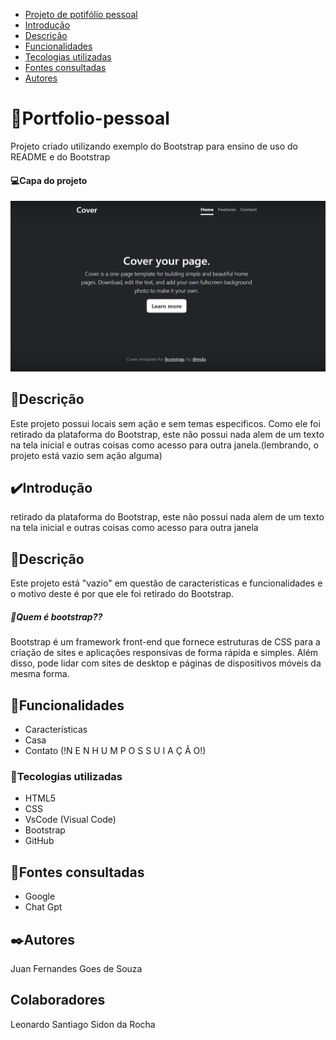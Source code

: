 * [Projeto de potifólio pessoal](#Projeto-de-portifolio-pessoal)
* [Introdução](#introdução)  
* [Descrição](#descrição)    
* [Funcionalidades](#funcionalidades)  
* [Tecologias utilizadas](#tecologias-utilizadas)  
* [Fontes consultadas](#fontes-consultadas)  
* [Autores](#autores)  

# 📖Portfolio-pessoal

Projeto criado utilizando exemplo do Bootstrap para ensino de uso do README e do Bootstrap
#### 💻Capa do projeto
![Capa do projeto](img/capa.png)

## 📄Descrição 
Este projeto possui locais sem ação e sem temas especificos. Como ele foi retirado da plataforma do Bootstrap, este não possui nada alem de um texto na tela inicial e outras coisas como acesso para outra janela.(lembrando, o projeto está vazio sem ação alguma)

## ✔️Introdução
retirado da plataforma do Bootstrap, este não possui nada alem de um texto na tela inicial e outras coisas como acesso para outra janela

## 📄Descrição 
Este projeto está "vazio" em questão de caracteristicas e funcionalidades e o motivo deste é por que ele foi retirado do Bootstrap.

##### 🤨Quem é bootstrap??
Bootstrap é um framework front-end que fornece estruturas de CSS para a criação de sites e aplicações responsivas de forma rápida e simples. Além disso, pode lidar com sites de desktop e páginas de dispositivos móveis da mesma forma.


## 👾Funcionalidades
* Características
* Casa
* Contato 
(!N E N H U M      P O S S U I       A Ç Ã O!)  
### 🤖Tecologias utilizadas
* HTML5
* CSS
* VsCode (Visual Code)
* Bootstrap
* GitHub
## 🔗Fontes consultadas
* Google 
* Chat Gpt

## ✒️Autores
Juan Fernandes Goes de Souza
## Colaboradores
Leonardo Santiago Sidon da Rocha